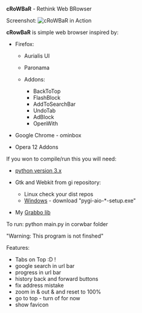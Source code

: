 **cRoWBaR** - Rethink Web BRowser

Screenshot:
![cRoWBaR in Action][1]

**cRowBaR** is simple web browser inspired by:

 *  Firefox:
    * Aurialis UI
    * Paronama
    * Addons:

        * BackToTop
        * FlashBlock
        * AddToSearchBar
        * UndoTab
        * AdBlock
        * OpenWith

 * Google Chrome - ominbox
 * Opera 12 Addons

If you won to compile/run this you will need:

- [python version 3.x][2]
- Gtk and Webkit from gi repository:

   - Linux check your dist repos
   - [Windows][3] - download "pygi-aio-*-setup.exe"

- My [Grabbo lib][4]

To run: python main.py in corwbar folder

"Warning: This program is not finshed"

Features:
* Tabs on Top :D !
* google search in url bar
* progress in url bar
* history back and forward buttons
* fix address mistake
* zoom in & out & and reset to 100%
* go to top - turn of for now
* show favicon

[1]:https://raw.githubusercontent.com/jeremi360/cRoWBaR/master/shots/CrowBar%2012%2007%202014.png
[2]:https://www.python.org/
[3]:http://sourceforge.net/projects/pygobjectwin32/files/
[4]:https://github.com/jeremi360/Grabbo
